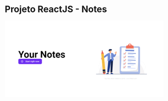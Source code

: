 # Projeto ReactJS - Notes

![alt](https://github.com/Jordaobm/notes-ReactJS/blob/main/src/assets/1.png)
